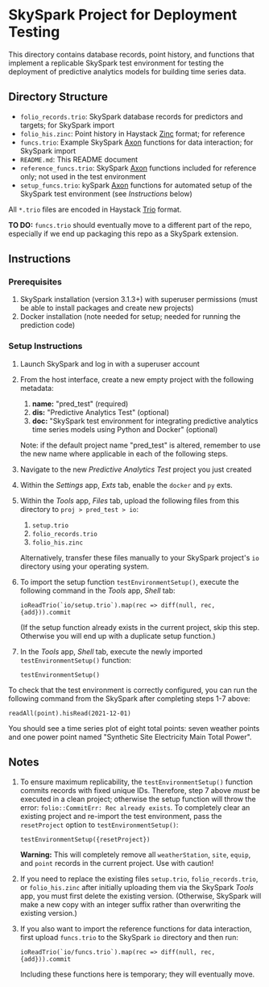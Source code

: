 SkySpark Project for Deployment Testing
=======================================

This directory contains database records, point history, and functions that
implement a replicable SkySpark test environment for testing the deployment of
predictive analytics models for building time series data.

Directory Structure
-------------------

- `folio_records.trio`: SkySpark database records for predictors and targets;
  for SkySpark import
- `folio_his.zinc`: Point history in Haystack [Zinc] format; for reference
- `funcs.trio`: Example SkySpark [Axon] functions for data interaction; for
  SkySpark import
- `README.md`: This README document
- `reference_funcs.trio`: SkySpark [Axon] functions included for reference only;
  not used in the test environment
- `setup_funcs.trio`: kySpark [Axon] functions for automated setup of the
  SkySpark test environment (see *Instructions* below)

All `*.trio` files are encoded in Haystack [Trio] format.

**TO DO:** `funcs.trio` should eventually move to a different part of the repo,
especially if we end up packaging this repo as a SkySpark extension.

[Zinc]: https://project-haystack.org/doc/docHaystack/Zinc "Zinc file format"
[Trio]: https://project-haystack.org/doc/docHaystack/Trio "Trio file format"
[Axon]: https://haxall.io/doc/appendix/axon "Axon documentation"

Instructions
------------

### Prerequisites ###

1. SkySpark installation (version 3.1.3+) with superuser permissions (must be
   able to install packages and create new projects)
2. Docker installation (note needed for setup; needed for running the prediction
   code)

### Setup Instructions ###

1. Launch SkySpark and log in with a superuser account

2. From the host interface, create a new empty project with the following
   metadata:
   
   1. **name:** "pred_test" (required)
   2. **dis:** "Predictive Analytics Test" (optional)
   3. **doc:** "SkySpark test environment for integrating predictive analytics time series models using Python and Docker" (optional)

   Note: if the default project name "pred_test" is altered, remember to use the
   new name where applicable in each of the following steps.

3. Navigate to the new *Predictive Analytics Test* project you just created

4. Within the *Settings* app, *Exts* tab, enable the `docker` and `py` exts.

5. Within the *Tools* app, *Files* tab, upload the following files from this
   directory to `proj > pred_test > io`:
   
   1. `setup.trio`
   2. `folio_records.trio`
   3. `folio_his.zinc`
   
   Alternatively, transfer these files manually to your SkySpark project's `io`
   directory using your operating system.

6. To import the setup function `testEnvironmentSetup()`, execute the following
   command in the *Tools* app, *Shell* tab:
   
   ```
   ioReadTrio(`io/setup.trio`).map(rec => diff(null, rec, {add})).commit
   ```
   
   (If the setup function already exists in the current project, skip this
   step. Otherwise you will end up with a duplicate setup function.)

7. In the *Tools* app, *Shell* tab, execute the newly imported
   `testEnvironmentSetup()` function:
   
   ```
   testEnvironmentSetup()
   ```

To check that the test environment is correctly configured, you can run the
following command from the SkySpark  after completing steps 1-7 above:

```
readAll(point).hisRead(2021-12-01)
```

You should see a time series plot of eight total points: seven weather points
and one power point named "Synthetic Site Electricity Main Total Power".

Notes
-----

1. To ensure maximum replicability, the `testEnvironmentSetup()` function
   commits records with fixed unique IDs. Therefore, step 7 above *must* be
   executed in a clean project; otherwise the setup function will throw the
   error: `folio::CommitErr: Rec already exists`. To completely clear an
   existing project and re-import the test environment, pass the `resetProject`
   option to `testEnvironmentSetup()`:
   
   ```
   testEnvironmentSetup({resetProject})
   ```
   
   **Warning:** This will completely remove all `weatherStation`, `site`,
   `equip`, and `point` records in the current project. Use with caution!

3. If you need to replace the existing files `setup.trio`, `folio_records.trio`,
   or `folio_his.zinc` after initially uploading them via the SkySpark *Tools*
   app, you must first delete the existing version. (Otherwise, SkySpark will
   make a new copy with an integer suffix rather than overwriting the existing
   version.)

4. If you also want to import the reference functions for data interaction,
   first upload `funcs.trio` to the SkySpark `io` directory and then run:
   
   ```
   ioReadTrio(`io/funcs.trio`).map(rec => diff(null, rec, {add})).commit
   ```
   
   Including these functions here is temporary; they will eventually move.